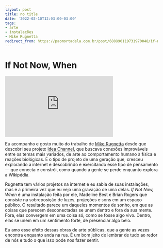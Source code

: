 ```yaml
---
layout: post
title: no title
date: '2022-02-10T12:03:00-03:00'
tags:
- arte
- instalações
- Mike Rugnetta
redirect_from: https://paomortadela.com.br/post/680890119731970048/if-not-now-when
---
```

# If Not Now, When

<iframe width="356" height="200" id="youtube_iframe" src="https://www.youtube.com/embed/-01GW5iXyhQ?feature=oembed&amp;enablejsapi=1&amp;origin=https://safe.txmblr.com&amp;wmode=opaque" frameborder="0" allow="accelerometer; autoplay; clipboard-write; encrypted-media; gyroscope; picture-in-picture" allowfullscreen></iframe>

Eu acompanho e gosto muito do trabalho de [Mike Rugnetta](https://rugnetta.com/) desde que descobri seu projeto [Idea Channel](https://www.youtube.com/c/pbsideachannel), que buscava conexões improváveis entre os temas mais variados, de arte ao comportamento humano à física e reações biológicas. É o tipo de projeto de uma geração que, cresceu explorando a internet e descobrindo e exercitando esse tipo de pensamento — que conecta e constrói, como quando a gente se perde enquanto explora a Wikipédia.

Rugnetta tem vários projetos na internet e eu sabia de suas instalações, mas é a primeira vez que eu vejo uma gravação de uma delas. _If Not Now, When_ é uma instalação feita por ele, Madeline Best e Brian Rogers que consiste na sobreposição de luzes, projeções e sons em um espaço público. O resultado parece um daqueles momentos de sonho, em que as coisas que parecem desconectadas se unem dentro e fora da sua mente. Fora, elas convergem em uma coisa só, como se fosse algo vivo. Dentro, elas se unem em um sentimento forte, de presenciar algo belo.

Eu amo esse efeito dessas obras de arte públicas, que a gente as vezes encontra enquanto anda na rua. É um bom jeito de lembrar de tudo ao redor de nós e tudo o que isso pode nos fazer sentir.

